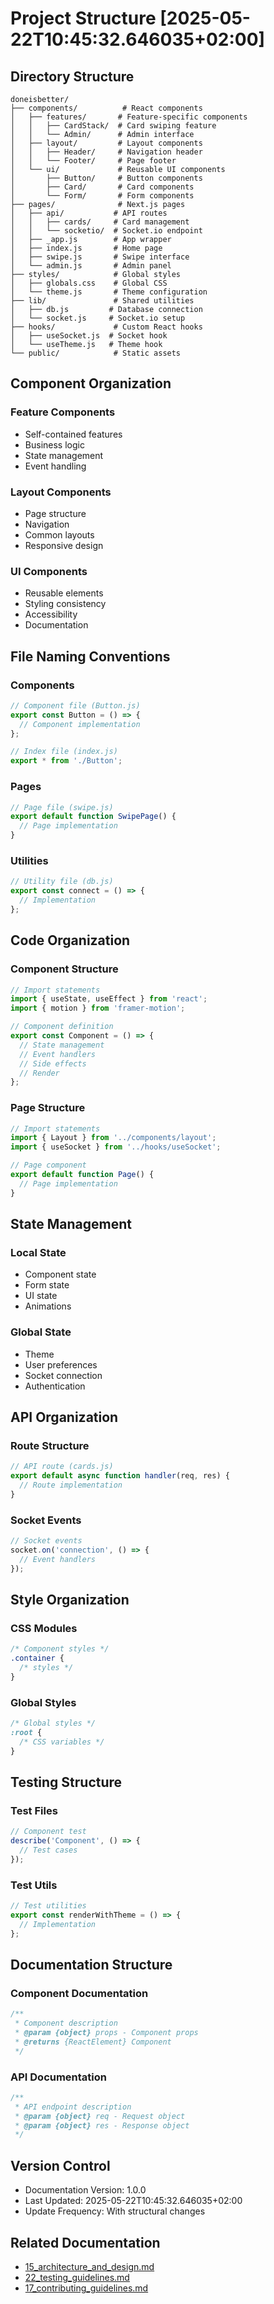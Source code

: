 # Project Structure [2025-05-22T10:45:32.646035+02:00]

## Directory Structure

```
doneisbetter/
├── components/          # React components
│   ├── features/       # Feature-specific components
│   │   ├── CardStack/  # Card swiping feature
│   │   └── Admin/      # Admin interface
│   ├── layout/         # Layout components
│   │   ├── Header/     # Navigation header
│   │   └── Footer/     # Page footer
│   └── ui/             # Reusable UI components
│       ├── Button/     # Button components
│       ├── Card/       # Card components
│       └── Form/       # Form components
├── pages/              # Next.js pages
│   ├── api/           # API routes
│   │   ├── cards/     # Card management
│   │   └── socketio/  # Socket.io endpoint
│   ├── _app.js        # App wrapper
│   ├── index.js       # Home page
│   ├── swipe.js       # Swipe interface
│   └── admin.js       # Admin panel
├── styles/            # Global styles
│   ├── globals.css    # Global CSS
│   └── theme.js       # Theme configuration
├── lib/               # Shared utilities
│   ├── db.js         # Database connection
│   └── socket.js     # Socket.io setup
├── hooks/             # Custom React hooks
│   ├── useSocket.js  # Socket hook
│   └── useTheme.js   # Theme hook
└── public/            # Static assets
```

## Component Organization

### Feature Components
- Self-contained features
- Business logic
- State management
- Event handling

### Layout Components
- Page structure
- Navigation
- Common layouts
- Responsive design

### UI Components
- Reusable elements
- Styling consistency
- Accessibility
- Documentation

## File Naming Conventions

### Components
```javascript
// Component file (Button.js)
export const Button = () => {
  // Component implementation
};

// Index file (index.js)
export * from './Button';
```

### Pages
```javascript
// Page file (swipe.js)
export default function SwipePage() {
  // Page implementation
}
```

### Utilities
```javascript
// Utility file (db.js)
export const connect = () => {
  // Implementation
};
```

## Code Organization

### Component Structure
```javascript
// Import statements
import { useState, useEffect } from 'react';
import { motion } from 'framer-motion';

// Component definition
export const Component = () => {
  // State management
  // Event handlers
  // Side effects
  // Render
};
```

### Page Structure
```javascript
// Import statements
import { Layout } from '../components/layout';
import { useSocket } from '../hooks/useSocket';

// Page component
export default function Page() {
  // Page implementation
}
```

## State Management

### Local State
- Component state
- Form state
- UI state
- Animations

### Global State
- Theme
- User preferences
- Socket connection
- Authentication

## API Organization

### Route Structure
```javascript
// API route (cards.js)
export default async function handler(req, res) {
  // Route implementation
}
```

### Socket Events
```javascript
// Socket events
socket.on('connection', () => {
  // Event handlers
});
```

## Style Organization

### CSS Modules
```css
/* Component styles */
.container {
  /* styles */
}
```

### Global Styles
```css
/* Global styles */
:root {
  /* CSS variables */
}
```

## Testing Structure

### Test Files
```javascript
// Component test
describe('Component', () => {
  // Test cases
});
```

### Test Utils
```javascript
// Test utilities
export const renderWithTheme = () => {
  // Implementation
};
```

## Documentation Structure

### Component Documentation
```javascript
/**
 * Component description
 * @param {object} props - Component props
 * @returns {ReactElement} Component
 */
```

### API Documentation
```javascript
/**
 * API endpoint description
 * @param {object} req - Request object
 * @param {object} res - Response object
 */
```

## Version Control

- Documentation Version: 1.0.0
- Last Updated: 2025-05-22T10:45:32.646035+02:00
- Update Frequency: With structural changes

## Related Documentation
- [15_architecture_and_design.md](15_architecture_and_design.md)
- [22_testing_guidelines.md](22_testing_guidelines.md)
- [17_contributing_guidelines.md](17_contributing_guidelines.md)

